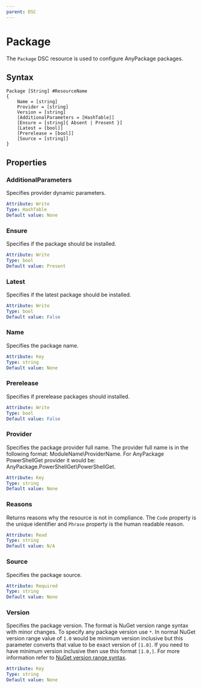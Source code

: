 ```yaml
---
parent: DSC
---
```


# Package

The `Package` DSC resource is used to configure AnyPackage packages.

## Syntax

```text
Package [String] #ResourceName
{
    Name = [string]
    Provider = [string]
    Version = [string]
    [AdditionalParameters = [HashTable]]
    [Ensure = [string]{ Absent | Present }]
    [Latest = [bool]]
    [Prerelease = [bool]]
    [Source = [string]]
}
```

## Properties

### AdditionalParameters

Specifies provider dynamic parameters.

```yaml
Attribute: Write
Type: HashTable
Default value: None
```

### Ensure

Specifies if the package should be installed.

```yaml
Attribute: Write
Type: bool
Default value: Present
```

### Latest

Specifies if the latest package should be installed.

```yaml
Attribute: Write
Type: bool
Default value: False
```

### Name

Specifies the package name.

```yaml
Attribute: Key
Type: string
Default value: None
```

### Prerelease

Specifies if prerelease packages should installed.

```yaml
Attribute: Write
Type: bool
Default value: False
```

### Provider

Specifies the package provider full name.
The provider full name is in the following format: ModuleName\ProviderName.
For AnyPackage PowerShellGet provider it would be: AnyPackage.PowerShellGet\PowerShellGet.

```yaml
Attribute: Key
Type: string
Default value: None
```

### Reasons

Returns reasons why the resource is not in compliance.
The `Code` property is the unique identifier and `Phrase` property is the human readable reason.

```yaml
Attribute: Read
Type: string
Default value: N/A
```

### Source

Specifies the package source.

```yaml
Attribute: Required
Type: string
Default value: None
```

### Version

Specifies the package version.
The format is NuGet version range syntax with minor changes.
To specify any package version use `*`.
In normal NuGet version range value of `1.0` would be minimum version inclusive but this parameter converts that value to be exact version of `[1.0]`.
If you need to have minimum version inclusive then use this format `[1.0,]`.
For more information refer to [NuGet version range syntax](https://learn.microsoft.com/en-us/nuget/concepts/package-versioning#version-ranges).

```yaml
Attribute: Key
Type: string
Default value: None
```
